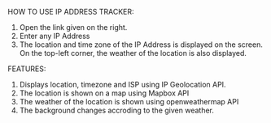 HOW TO USE IP ADDRESS TRACKER:
1. Open the link given on the right.
2. Enter any IP Address
3. The location and time zone of the IP Address is displayed on the screen. On the top-left corner, the weather of the location is also displayed.

FEATURES:
1. Displays location, timezone and ISP using IP Geolocation API.
2. The location is shown on a map using Mapbox API
3. The weather of the location is shown using openweathermap API
4. The background changes accroding to the given weather.
